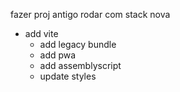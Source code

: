 
fazer proj antigo rodar com stack nova

- add vite
  - add legacy bundle
  - add pwa
  - add assemblyscript
  - update styles
    





